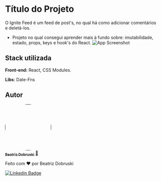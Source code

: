 
# Título do Projeto

O Ignite Feed é um feed de post's, no qual há como adicionar comentários e deletá-los.
- Projeto no qual consegui aprender mais à fundo sobre: imutabilidade, estado, props, keys e hook's do React.
![App Screenshot](https://i.imgur.com/xDdUFrA.png)


## Stack utilizada

**Front-end:** React, CSS Modules.

**Libs**: Date-Fns


## Autor


<a href="">
 <img style="border-radius: 100%;" src="https://avatars.githubusercontent.com/u/81274077?s=400&u=1bafa9e459f909563635128442aea04975594633&v=4" width="150px;" alt=""/>
 <br />
 <sub><b>Beatriz Dobruski</b></sub></a> <a href="https://github.com/beadobruski/" title="">🚀</a>

Feito com ❤️ por Beatriz Dobruski

[![Linkedin Badge](https://img.shields.io/badge/-Beatriz-blue?style=flat-square&logo=Linkedin&logoColor=white&link=https://www.linkedin.com/in/beatriz-dobruski-0b43b6191/)](https://www.linkedin.com/in/beatriz-dobruski-0b43b6191/)
